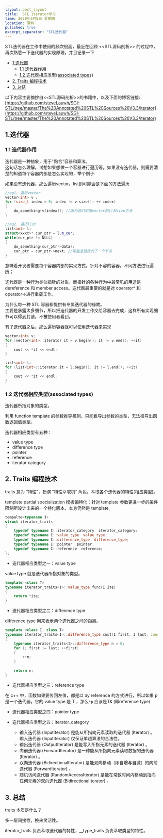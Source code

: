 ```yaml
---
layout: post_layout
title:  STL Iterator学习
time: 2020年6月5日 星期四
location: 深圳
pulished: true
excerpt_separator: "STL迭代器"
---
```


STL迭代器在工作中使用的频次很高，最近在回顾 <<STL源码剖析>> 的过程中，再次熟悉一下迭代器的实现原理，并且记录一下

<!-- TOC -->

- [1.迭代器](#1迭代器)
    - [1.1 迭代器作用](#11-迭代器作用)
    - [1.2 迭代器相应类型(associated types)](#12-迭代器相应类型associated-types)
- [2. Traits 编程技术](#2-traits-编程技术)
- [3. 总结](#3-总结)

<!-- /TOC -->

以下内容主要摘抄自<<STL源码剖析>>的书籍中，以及下面的博客链接:
[https://github.com/steveLauwh/SGI-STL/tree/master/The%20Annotated%20STL%20Sources%20V3.3/iterator](https://github.com/steveLauwh/SGI-STL/tree/master/The%20Annotated%20STL%20Sources%20V3.3/iterator)

## 1.迭代器

### 1.1 迭代器作用

迭代器是一种抽象，用于"黏合"容器和算法。   
这句话怎么理解，试想如果想做一个容器进行遍历等，如果没有迭代器，则需要清楚的知道每个容器内部是怎么实现的，举个例子:

如果没有迭代器，那么遍历vector，list则可能会是下面的方法遍历
```c++
//eg1. 遍历vector
vector<int> v ;
for (size_t index = 0; index != v.size(); ++ index)
{
    do_something(v[index]); //因为我们知道vector的[]和size方法
}

//eg2. 遍历list
list<int> l;
struct<xxxx>* cur_ptr = l.m_cur;
while(cur_ptr != NULL)
{
    do_something(cur_ptr->data); 
    cur_ptr = cur_ptr->next; //可能是链表的下一个节点
}
```
意味着开发者需要每个容器内部的实现方式，针对不容的容器，不同方法进行遍历；

迭代器是一种行为类似指针的对象，而指针的各种行为中最常见的用途是 dereference 和 member access。迭代器最重要的就是对 operator* 和 operator->进行重载工作。

为什么每一种 STL 容器都提供有专属迭代器的缘故。  
主要是暴露太多细节，所以把迭代器的开发工作交给容器去完成，这样所有实现细节可以得到封装，不被使用者看到。

有了迭代器之后，那么遍历容器就可以使用迭代器来实现
```c++
vector<int> v;
for (vector<int>::iterator it = v.begin(); it != v.end(); ++it)
{
	cout << *it << endl;
}

list<int> l;
for (list<int>::iterator it = l.begin(); it != l.end(); ++it)
{
	cout << *it << endl;
}
```


### 1.2 迭代器相应类型(associated types)

迭代器所指对象的类型。

利用 function template 的参数推导机制，只能推导出参数的类型，无法推导出函数返回值类型。

迭代器相应类型有五种：
  + value type
  + difference type
  + pointer
  + reference
  + iterator category


## 2. Traits 编程技术

traits 意为 “特性”，扮演 “特性萃取机” 角色，萃取各个迭代器的特性(相应类型)。

template partial specialization 模板偏特化：针对 template 参数更进一步的条件限制所设计出来的一个特化版本，本身仍然是 template。

```cpp
tempalte<typename I>
struct iterator_traits
{
    typedef typename I::iterator_category  iterator_category;
    typedef typename I::value_type  value_type;
    typedef typename I::difference_type  difference_type;
    typedef typename I::pointer  pointer;
    typedef typename I::reference  reference;
};
```

* 迭代器相应类型之一：value type

value type 就是迭代器所指对象的类型。

```cpp
template <class T>
typename iterator_traits<I>::value_type func(I ite)
{
    return *ite;
}
```

* 迭代器相应类型之二：difference type

difference type 用来表示两个迭代器之间的距离。

```cpp
template <class I, class T>
typename iterator_traits<I>::difference_type cout(I first, I last, const T& value)
{
    typename iterator_traits<I>::difference_type n = 0;
    for (; first != last; ++first)
    {
        ++n;
    }
    
    return n;
}
```

* 迭代器相应类型之三：reference type

在 c++ 中，函数如果要传回左值，都是以 by reference 的方式进行，所以如果 p 是一个迭代器，它的 value type 是 T ，那么`*p` 应该是T& (即reference type)

* 迭代器相应类型之四：pointer type

* 迭代器相应类型之五：iterator_category

  + 输入迭代器 (InputIterator) 是能从所指向元素读取的迭代器 (Iterator) 。输入迭代器 (InputIterator) 仅保证单趟算法的合法性。
  + 输出迭代器 (OutputIterator) 是能写入所指元素的迭代器 (Iterator) 。
  + 向前迭代器 (ForwardIterator) 是一种能从所指向元素读取数据的迭代器 (Iterator) 。
  + 双向迭代器 (BidirectionalIterator) 是能双向移动（即自增与自减）的向前迭代器 (ForwardIterator) 。
  + 随机访问迭代器 (RandomAccessIterator) 是能在常数时间内移动到指向任何元素的双向迭代器 (BidirectionalIterator) 。

## 3. 总结

traits 本质是什么？  

多一层间接性，换来灵活性。

iterator_traits 负责萃取迭代器的特性，__type_traits 负责萃取类型的特性。
